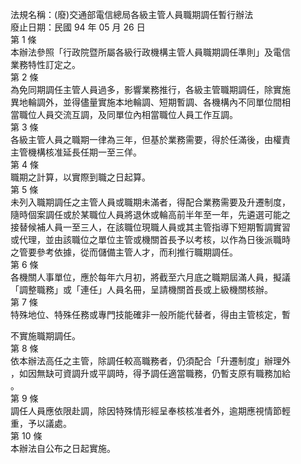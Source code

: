法規名稱：(廢)交通部電信總局各級主管人員職期調任暫行辦法  
廢止日期：民國 94 年 05 月 26 日  
第 1 條  
本辦法參照「行政院暨所屬各級行政機構主管人員職期調任準則」及電信  
業務特性訂定之。  
第 2 條  
為免同期調任主管人員過多，影響業務推行，各級主管職期調任，除實施  
異地輪調外，並得儘量實施本地輪調、短期暫調、各機構內不同單位間相  
當職位人員交流互調，及同單位內相當職位人員工作互調。  
第 3 條  
各級主管人員之職期一律為三年，但基於業務需要，得於任滿後，由權責  
主管機構核准延長任期一至三佯。  
第 4 條  
職期之計算，以實際到職之日起算。  
第 5 條  
未列入職期調任之主管人員或職期未滿者，得配合業務需要及升遷制度，  
隨時個案調任或於某職位人員將退休或輪高前半年至一年，先遴選可能之  
接替候補人員一至三人，在該職位現職人員或其主管指導下短期暫調實習  
或代理，並由該職位之單位主管或機關首長予以考核，以作為日後派職時  
之管要參考依據，從而儲備主管人才，而利推行職期調任。  
第 6 條  
各機關人事單位，應於每年六月初，將截至六月底之職期屆滿人員，擬議  
「調整職務」或「連任」人員名冊，呈請機關首長或上級機關核辦。  
第 7 條  
特殊地位、特殊任務或專門技能確非一般所能代替者，得由主管核定，暫  


不實施職期調任。  
第 8 條  
依本辦法高任之主管，除調任較高職務者，仍須配合「升遷制度」辦理外  
，如因無缺可資調升或平調時，得予調任適當職務，仍暫支原有職務加給  
。  
第 9 條  
調任人員應依限赴調，除因特殊情形經呈奉核核准者外，逾期應視情節輕  
重，予以議處。  
第 10 條  
本辦法自公布之日起實施。  


